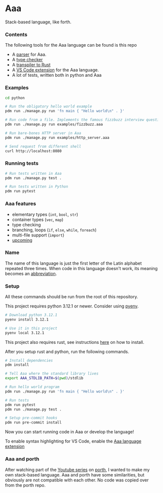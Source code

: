 # Aaa
Stack-based language, like forth.

### Contents
The following tools for the Aaa language can be found is this repo
* A [parser](./python/aaa/parser/) for Aaa.
* A [type checker](./python/aaa/type_checker/)
* A [transpiler to Rust](./python/aaa/transpiler/)
* A [VS Code extension](./aaa-vscode-extension/README.md) for the Aaa language.
* A lot of tests, written both in python and Aaa

### Examples
```sh
cd python

# Run the obligatory hello world example
pdm run ./manage.py run 'fn main { "Hello world\n" . }'

# Run code from a file. Implements the famous fizzbuzz interview question.
pdm run ./manage.py run examples/fizzbuzz.aaa

# Run bare-bones HTTP server in Aaa
pdm run ./manage.py run examples/http_server.aaa

# Send request from different shell
curl http://localhost:8080
```

### Running tests

```sh
# Run tests written in Aaa
pdm run ./manage.py test .

# Run tests written in Python
pdm run pytest
```


### Aaa features
- elementary types (`int`, `bool`, `str`)
- container types (`vec`, `map`)
- type checking
- branching, loops (`if`, `else`, `while`, `foreach`)
- multi-file support (`import`)
- [upcoming](https://github.com/lk16/aaa/issues?q=is%3Aissue+is%3Aopen+label%3Aenhancement)

### Name
The name of this language is just the first letter of the Latin alphabet repeated three times. When code in this language doesn't work, its meaning becomes an [abbreviation](https://en.uncyclopedia.co/wiki/AAAAAAAAA!).

### Setup
All these commands should be run from the root of this repository.

This project requires python 3.12.1 or newer. Consider using [pyenv](https://github.com/pyenv/pyenv).

```sh
# Download python 3.12.1
pyenv install 3.12.1

# Use it in this project
pyenv local 3.12.1
```

This project also requires rust, see instructions [here](https://www.rust-lang.org/tools/install) on how to install.

After you setup rust and python, run the following commands.

```sh
# Install dependencies
pdm install

# Tell Aaa where the standard library lives
export AAA_STDLIB_PATH=$(pwd)/stdlib

# Run hello world program
pdm run ./manage.py run 'fn main { "Hello world\n" . }'

# Run tests
pdm run pytest
pdm run ./manage.py test .

# Setup pre-commit hooks
pdm run pre-commit install
```

Now you can start running code in Aaa or develop the language!

To enable syntax highlighting for VS Code, enable the [Aaa language extension](./aaa-vscode-extension/README.md)


### Aaa and porth
After watching part of the [Youtube series](https://www.youtube.com/playlist?list=PLpM-Dvs8t0VbMZA7wW9aR3EtBqe2kinu4) on [porth](https://gitlab.com/tsoding/porth), I wanted to make my own stack-based language. Aaa and porth have some similarities, but obviously are not compatible with each other. No code was copied over from the porth repo.

